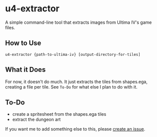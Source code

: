 # u4-extractor

A simple command-line tool that extracts images from Ultima IV's game files.

## How to Use

`u4-extractor {path-to-ultima-iv} [output-directory-for-tiles]`

## What it Does

For now, it doesn't do much. It just extracts the tiles from shapes.ega, creating a file per tile. See `To-Do` for what else I plan to do with it.

## To-Do

- create a spritesheet from the shapes.ega tiles
- extract the dungeon art

If you want me to add something else to this, please [create an issue](https://github.com/half-ogre/u4-extractor/issues/new).
